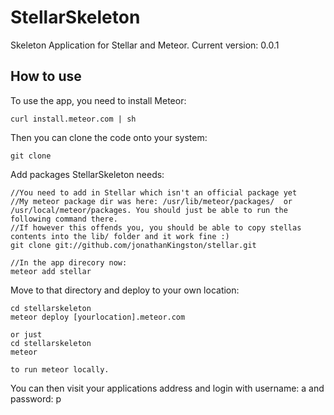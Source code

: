StellarSkeleton
======

Skeleton Application for Stellar and Meteor.
Current version: 0.0.1


How to use
----------

To use the app, you need to install Meteor:

    curl install.meteor.com | sh

Then you can clone the code onto your system:

    git clone 

Add packages StellarSkeleton needs:

    //You need to add in Stellar which isn't an official package yet
    //My meteor package dir was here: /usr/lib/meteor/packages/  or  /usr/local/meteor/packages. You should just be able to run the following command there.
    //If however this offends you, you should be able to copy stellas contents into the lib/ folder and it work fine :)
    git clone git://github.com/jonathanKingston/stellar.git
    
    //In the app direcory now:
    meteor add stellar

Move to that directory and deploy to your own location:

    cd stellarskeleton
    meteor deploy [yourlocation].meteor.com
    
    or just
    cd stellarskeleton
    meteor
    
    to run meteor locally.

You can then visit your applications address and login with username: a and password: p
